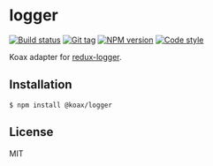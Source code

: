 
# logger

[![Build status][travis-image]][travis-url]
[![Git tag][git-image]][git-url]
[![NPM version][npm-image]][npm-url]
[![Code style][standard-image]][standard-url]

Koax adapter for [redux-logger](//github.com/fcomb/redux-logger).

## Installation

    $ npm install @koax/logger

## License

MIT

[travis-image]: https://img.shields.io/travis/koaxjs/logger.svg?style=flat-square
[travis-url]: https://travis-ci.org/koaxjs/logger
[git-image]: https://img.shields.io/github/tag/koaxjs/logger.svg?sytle=flat-square
[git-url]: https://github.com/koaxjs/logger
[standard-image]: https://img.shields.io/badge/code%20style-standard-brightgreen.svg?style=flat-square
[standard-url]: https://github.com/feross/standard
[npm-image]: https://img.shields.io/npm/v/@koax/logger.svg?style=flat-square
[npm-url]: https://npmjs.org/package/@koax/logger
